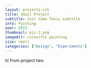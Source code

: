 ```yaml
---
layout: projects.njk
title: Small Project
subtitle: Just some fancy subtitle
info: Painting
year: 2021
thumbnail: pic-2.png
imageAlt: colourful painting
size: small
categories: ["Design", "Experiments"]
---
```


hi from project two
